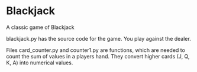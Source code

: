 # Blackjack
A classic game of Blackjack

blackjack.py has the source code for the game. You play against the dealer.

Files card_counter.py and counter1.py are functions, which are needed to count the sum of values in a players hand. 
They convert higher cards (J, Q, K, A) into numerical values.
